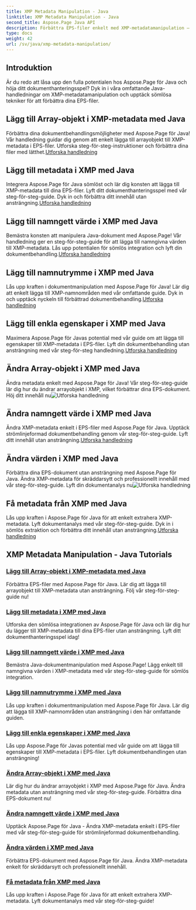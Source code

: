 ```yaml
---
title: XMP Metadata Manipulation - Java
linktitle: XMP Metadata Manipulation - Java
second_title: Aspose.Page Java API
description: Förbättra EPS-filer enkelt med XMP-metadatamanipulation – från att lägga till objekt till extrahering. Lyft din dokumenthantering med våra guider.
type: docs
weight: 42
url: /sv/java/xmp-metadata-manipulation/
---
```


## Introduktion

Är du redo att låsa upp den fulla potentialen hos Aspose.Page för Java och höja ditt dokumenthanteringsspel? Dyk in i våra omfattande Java-handledningar om XMP-metadatamanipulation och upptäck sömlösa tekniker för att förbättra dina EPS-filer.

## Lägg till Array-objekt i XMP-metadata med Java

 Förbättra dina dokumentbehandlingsmöjligheter med Aspose.Page för Java! Vår handledning guidar dig genom att enkelt lägga till arrayobjekt till XMP-metadata i EPS-filer. Utforska steg-för-steg-instruktioner och förbättra dina filer med lätthet.[Utforska handledning](./add-array-items/)

## Lägg till metadata i XMP med Java

 Integrera Aspose.Page för Java sömlöst och lär dig konsten att lägga till XMP-metadata till dina EPS-filer. Lyft ditt dokumenthanteringsspel med vår steg-för-steg-guide. Dyk in och förbättra ditt innehåll utan ansträngning.[Utforska handledning](./add-metadata/)

## Lägg till namngett värde i XMP med Java

Bemästra konsten att manipulera Java-dokument med Aspose.Page! Vår handledning ger en steg-för-steg-guide för att lägga till namngivna värden till XMP-metadata. Lås upp potentialen för sömlös integration och lyft din dokumentbehandling.[Utforska handledning](./add-named-value/)

## Lägg till namnutrymme i XMP med Java

 Lås upp kraften i dokumentmanipulation med Aspose.Page för Java! Lär dig att enkelt lägga till XMP-namnområden med vår omfattande guide. Dyk in och upptäck nyckeln till förbättrad dokumentbehandling.[Utforska handledning](./add-namespace/)

## Lägg till enkla egenskaper i XMP med Java

 Maximera Aspose.Page för Javas potential med vår guide om att lägga till egenskaper till XMP-metadata i EPS-filer. Lyft din dokumentbehandling utan ansträngning med vår steg-för-steg handledning.[Utforska handledning](./add-simple-properties/)

## Ändra Array-objekt i XMP med Java

 Ändra metadata enkelt med Aspose.Page för Java! Vår steg-för-steg-guide lär dig hur du ändrar arrayobjekt i XMP, vilket förbättrar dina EPS-dokument. Höj ditt innehåll nu![Utforska handledning](./change-array-items/)

## Ändra namngett värde i XMP med Java

Ändra XMP-metadata enkelt i EPS-filer med Aspose.Page för Java. Upptäck strömlinjeformad dokumentbehandling genom vår steg-för-steg-guide. Lyft ditt innehåll utan ansträngning.[Utforska handledning](./change-named-value/)

## Ändra värden i XMP med Java

 Förbättra dina EPS-dokument utan ansträngning med Aspose.Page för Java. Ändra XMP-metadata för skräddarsytt och professionellt innehåll med vår steg-för-steg-guide. Lyft din dokumentanalys nu![Utforska handledning](./change-values/)

## Få metadata från XMP med Java

 Lås upp kraften i Aspose.Page för Java för att enkelt extrahera XMP-metadata. Lyft dokumentanalys med vår steg-för-steg-guide. Dyk in i sömlös extraktion och förbättra ditt innehåll utan ansträngning.[Utforska handledning](./get-metadata/)
## XMP Metadata Manipulation - Java Tutorials
### [Lägg till Array-objekt i XMP-metadata med Java](./add-array-items/)
Förbättra EPS-filer med Aspose.Page för Java. Lär dig att lägga till arrayobjekt till XMP-metadata utan ansträngning. Följ vår steg-för-steg-guide nu!
### [Lägg till metadata i XMP med Java](./add-metadata/)
Utforska den sömlösa integrationen av Aspose.Page för Java och lär dig hur du lägger till XMP-metadata till dina EPS-filer utan ansträngning. Lyft ditt dokumenthanteringsspel idag!
### [Lägg till namngett värde i XMP med Java](./add-named-value/)
Bemästra Java-dokumentmanipulation med Aspose.Page! Lägg enkelt till namngivna värden i XMP-metadata med vår steg-för-steg-guide för sömlös integration.
### [Lägg till namnutrymme i XMP med Java](./add-namespace/)
Lås upp kraften i dokumentmanipulation med Aspose.Page för Java. Lär dig att lägga till XMP-namnområden utan ansträngning i den här omfattande guiden.
### [Lägg till enkla egenskaper i XMP med Java](./add-simple-properties/)
Lås upp Aspose.Page för Javas potential med vår guide om att lägga till egenskaper till XMP-metadata i EPS-filer. Lyft dokumentbehandlingen utan ansträngning!
### [Ändra Array-objekt i XMP med Java](./change-array-items/)
Lär dig hur du ändrar arrayobjekt i XMP med Aspose.Page för Java. Ändra metadata utan ansträngning med vår steg-för-steg-guide. Förbättra dina EPS-dokument nu!
### [Ändra namngett värde i XMP med Java](./change-named-value/)
Upptäck Aspose.Page för Java - Ändra XMP-metadata enkelt i EPS-filer med vår steg-för-steg-guide för strömlinjeformad dokumentbehandling.
### [Ändra värden i XMP med Java](./change-values/)
Förbättra EPS-dokument med Aspose.Page för Java. Ändra XMP-metadata enkelt för skräddarsytt och professionellt innehåll.
### [Få metadata från XMP med Java](./get-metadata/)
Lås upp kraften i Aspose.Page för Java för att enkelt extrahera XMP-metadata. Lyft dokumentanalys med vår steg-för-steg-guide!